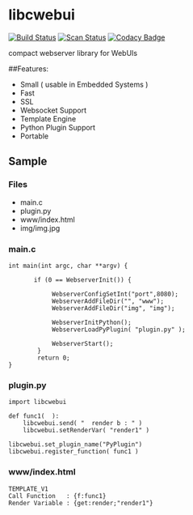 # libcwebui

[![Build Status](https://travis-ci.org/lordrasmus/libcwebui.svg?branch=master)](https://travis-ci.org/lordrasmus/libcwebui)
[![Scan Status](https://scan.coverity.com/projects/7148/badge.svg?flat=1)](https://scan.coverity.com/projects/lordrasmus-libcwebui)
[![Codacy Badge](https://api.codacy.com/project/badge/Grade/3c4b64df7ceb4bc895a0da5a63f21a9e)](https://www.codacy.com/app/ramin/libcwebui?utm_source=github.com&amp;utm_medium=referral&amp;utm_content=lordrasmus/libcwebui&amp;utm_campaign=Badge_Grade)

compact webserver library for WebUIs

##Features:
<ul>
<li>    Small ( usable in Embedded Systems )
<li>	Fast
<li>	SSL
<li>	Websocket Support
<li>	Template Engine
<li>    Python Plugin Support
<li>    Portable
</ul>


## Sample

### Files

 *   main.c
 *   plugin.py
 *   www/index.html
 *   img/img.jpg

### main.c

```
int main(int argc, char **argv) {
	
	   if (0 == WebserverInit()) {

       		WebserverConfigSetInt("port",8080);
    		WebserverAddFileDir("", "www");
    		WebserverAddFileDir("img", "img");

            WebserverInitPython();
            WebserverLoadPyPlugin( "plugin.py" );

    		WebserverStart();
    	}
    	return 0;
}

```

### plugin.py

```
import libcwebui

def func1(  ):
    libcwebui.send( "  render b : " )
    libcwebui.setRenderVar( "render1" )

libcwebui.set_plugin_name("PyPlugin")
libcwebui.register_function( func1 )
```

### www/index.html

```
TEMPLATE_V1
Call Function   : {f:func1}
Render Variable : {get:render;"render1"}
```
